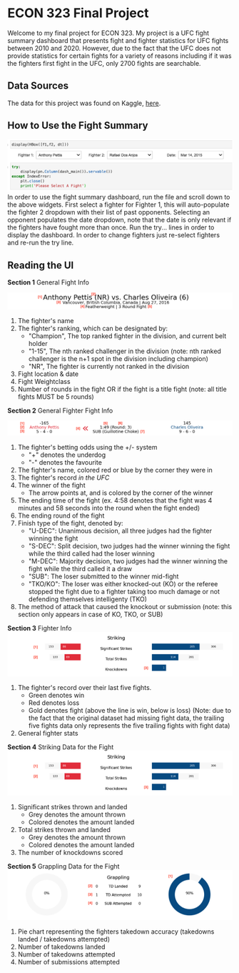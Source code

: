 # ECON 323 Final Project
Welcome to my final project for ECON 323. My project is a UFC fight summary dashboard that presents fight and fighter statistics for UFC fights between 2010 and 2020. However, due to the fact that the UFC does not provide  statistics for certain fights for a variety of reasons including if it was the fighters first fight in the UFC, only 2700 fights are searchable.


## Data Sources
The data for this project was found on Kaggle, [here](https://www.kaggle.com/calmdownkarm/ufcdataset).

## How to Use the Fight Summary
![alt text](https://github.com/JBradbeer/econ323_ufc_fight_summary/blob/main/Readme_images/read_me_0.png?raw=true)
In order to use the fight summary dashboard, run the file and scroll down to the above widgets. First select a fighter for Fighter 1, this will auto-populate the fighter 2 dropdown with their list of past opponents. Selecting an opponent populates the date dropdown, note that the date is only relevant if the fighters have fought more than once. Run the try... lines in order to display the dashboard. In order to change fighters just re-select fighters and re-run the try line.

## Reading the UI
**Section 1** General Fight Info

![alt text](https://github.com/JBradbeer/econ323_ufc_fight_summary/blob/main/Readme_images/read_me_1.png?raw=true)

1. The fighter's name
2. The fighter's ranking, which can be designated by:
    - "Champion", The top ranked fighter in the division, and current belt holder
    - "1-15", The nth ranked challenger in the division (note: nth ranked challenger is the n+1 spot in the division including champion)
    - "NR", The fighter is currently not ranked in the division
3. Fight location & date
4. Fight Weightclass
5. Number of rounds in the fight OR if the fight is a title fight (note: all title fights MUST be 5 rounds)
   
   
**Section 2** General Fighter Fight Info 

![alt text](https://github.com/JBradbeer/econ323_ufc_fight_summary/blob/main/Readme_images/read_me_2.png?raw=true)

1. The fighter's betting odds using the +/- system
    - \"+" denotes the underdog
    - \"-" denotes the favourite
2. The fighter's name, colored red or blue by the corner they were in
3. The fighter's record *in the UFC*
4. The winner of the fight
    - The arrow points at, and is colored by the corner of the winner
5. The ending time of the fight (ex. 4:58 denotes that the fight was 4 minutes and 58 seconds into the round when the fight ended)
6. The ending round of the fight
7. Finish type of the fight, denoted by:
    - "U-DEC": Unanimous decision, all three judges had the fighter winning the fight
    - "S-DEC": Split decision, two judges had the winner winning the fight while the third called had the loser winning
    - "M-DEC": Majority decision, two judges had the winner winning the fight while the third called it a draw
    - "SUB":   The loser submitted to the winner mid-fight
    - "TKO/KO": The loser was either knocked-out (KO) or the referee stopped the fight due to a fighter taking too much damage or not defending themselves intelligenty (TKO)
8. The method of attack that caused the knockout or submission (note: this section only appears in case of KO, TKO, or SUB)


**Section 3** Fighter Info
![alt text](https://github.com/JBradbeer/econ323_ufc_fight_summary/blob/main/Readme_images/read_me_4.png?raw=true)
1. The fighter's record over their last five fights.
    - Green denotes win
    - Red denotes loss
    - Gold denotes fight (above the line is win, below is loss)
    (Note: due to the fact that the original dataset had missing fight data, the trailing five fights data only represents the five trailing fights with fight data)
2. General fighter stats


**Section 4** Striking Data for the Fight
![alt text](https://github.com/JBradbeer/econ323_ufc_fight_summary/blob/main/Readme_images/read_me_4.png?raw=true)
1. Significant strikes thrown and landed
    - Grey denotes the amount thrown
    - Colored denotes the amount landed
2. Total strikes thrown and landed
    - Grey denotes the amount thrown
    - Colored denotes the amount landed
3. The number of knockdowns scored


**Section 5** Grappling Data for the Fight
![alt text](https://github.com/JBradbeer/econ323_ufc_fight_summary/blob/main/Readme_images/read_me_5.png?raw=true)
1. Pie chart representing the fighters takedown accuracy (takedowns landed / takedowns attempted)
2. Number of takedowns landed
3. Number of takedowns attempted
4. Number of submissions attempted
